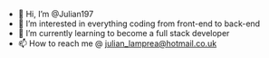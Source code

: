 - 👋 Hi, I’m @Julian197
- 👀 I’m interested in everything coding from front-end to back-end
- 🌱 I’m currently learning to become a full stack developer
- 📫 How to reach me @ julian_lamprea@hotmail.co.uk

<!---
Julian197/Julian197 is a ✨ special ✨ repository because its `README.md` (this file) appears on your GitHub profile.
You can click the Preview link to take a look at your changes.
--->
